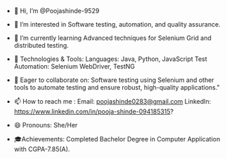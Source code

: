 - 👋 Hi, I’m @Poojashinde-9529
  
- 👀 I’m interested in Software testing, automation, and quality assurance.
- 🌱 I’m currently learning Advanced techniques for Selenium Grid and distributed testing.
- 🔧 Technologies & Tools:
         Languages: Java, Python, JavaScript
         Test Automation: Selenium WebDriver, TestNG
- 💞️ Eager to collaborate on: Software testing using Selenium and other tools to automate testing and ensure robust, high-quality applications."
- 📫 How to reach me :
         Email: poojashinde0283@gmail.com
         LinkedIn: https://www.linkedin.com/in/pooja-shinde-094185315?
- 😄 Pronouns: She/Her
- 🎓Achievements: Completed Bachelor Degree in Computer Application with CGPA-7.85(A).



